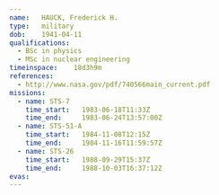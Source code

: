```yaml
---
name:	HAUCK, Frederick H.
type:	military
dob:	1941-04-11
qualifications:
  - BSc in physics
  - MSc in nuclear engineering
timeinspace:	18d3h9m
references:
  - http://www.nasa.gov/pdf/740566main_current.pdf
missions:
  - name: STS-7
    time_start:   1983-06-18T11:33Z
    time_end:     1983-06-24T13:57:00Z
  - name: STS-51-A
    time_start:   1984-11-08T12:15Z
    time_end:     1984-11-16T11:59:57Z
  - name: STS-26
    time_start:   1988-09-29T15:37Z
    time_end:     1988-10-03T16:37:12Z
evas:
---
```

